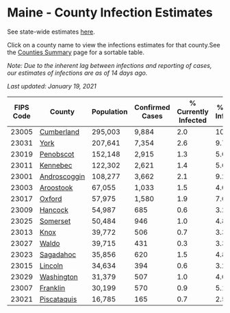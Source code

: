 # Maine - County Infection Estimates

See state-wide estimates [here](/infections/us-me).

Click on a county name to view the infections estimates for that county.See the [Counties Summary](/infections/summary-counties) page for a sortable table.

*Note: Due to the inherent lag between infections and reporting of cases, our estimates of infections are as of 14 days ago.*

*Last updated: January 19, 2021*

|   FIPS Code |                       County |   Population |   Confirmed Cases |   % Currently Infected |   % Total Infected |
|-------------|------------------------------|--------------|-------------------|------------------------|--------------------|
|       23005 |     [Cumberland](cumberland) |      295,003 |             9,884 |                    2.0 |               10.0 |
|       23031 |                 [York](york) |      207,641 |             7,354 |                    2.6 |                9.7 |
|       23019 |       [Penobscot](penobscot) |      152,148 |             2,915 |                    1.3 |                5.0 |
|       23011 |         [Kennebec](kennebec) |      122,302 |             2,621 |                    1.4 |                5.6 |
|       23001 | [Androscoggin](androscoggin) |      108,277 |             3,662 |                    2.1 |                9.2 |
|       23003 |       [Aroostook](aroostook) |       67,055 |             1,033 |                    1.5 |                4.0 |
|       23017 |             [Oxford](oxford) |       57,975 |             1,580 |                    1.9 |                7.0 |
|       23009 |           [Hancock](hancock) |       54,987 |               685 |                    0.6 |                3.2 |
|       23025 |         [Somerset](somerset) |       50,484 |               946 |                    1.0 |                4.8 |
|       23013 |                 [Knox](knox) |       39,772 |               506 |                    0.7 |                3.3 |
|       23027 |               [Waldo](waldo) |       39,715 |               431 |                    0.3 |                3.3 |
|       23023 |       [Sagadahoc](sagadahoc) |       35,856 |               620 |                    1.5 |                4.8 |
|       23015 |           [Lincoln](lincoln) |       34,634 |               394 |                    0.6 |                3.2 |
|       23029 |     [Washington](washington) |       31,379 |               507 |                    1.0 |                4.0 |
|       23007 |         [Franklin](franklin) |       30,199 |               570 |                    0.9 |                5.1 |
|       23021 |   [Piscataquis](piscataquis) |       16,785 |               165 |                    0.7 |                2.5 |